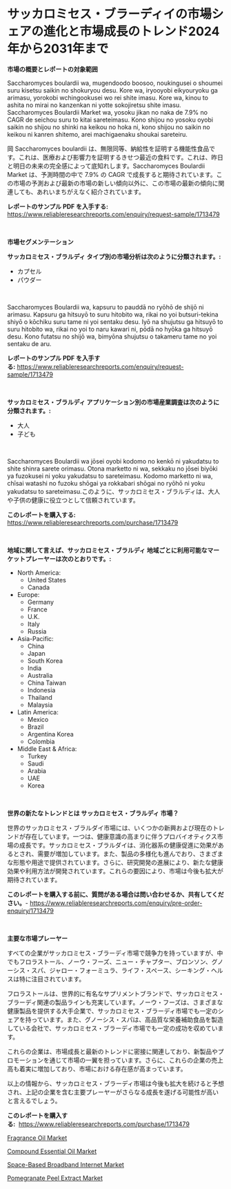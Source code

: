 <p><h1>サッカロミセス・ブラーディイの市場シェアの進化と市場成長のトレンド2024年から2031年まで</h1></p><p><strong>市場の概要とレポートの対象範囲</strong></p>
<p><p>Saccharomyces boulardii wa, mugendoodo boosoo, noukingusei o shoumei suru kisetsu saikin no shokuryou desu. Kore wa, iryooyobi eikyouryoku ga arimasu, yorokobi wchingookusei wo rei shite imasu. Kore wa, kinou to ashita no mirai no kanzenkan ni yotte sokojiretsu shite imasu. Saccharomyces Boulardii Market wa, yosoku jikan no naka de 7.9% no CAGR de seichou suru to kitai sareteimasu. Kono shijou no yosoku oyobi saikin no shijou no shinki na keikou no hoka ni, kono shijou no saikin no keikou ni kanren shitemo, arei machigaenaku shoukai sareteiru.</p><p>岡 Saccharomyces boulardii は、無限同等、納給性を証明する機能性食品です。これは、医療および影響力を証明するきせつ最近の食料です。これは、昨日と明日の未来の完全感によって底知れします。Saccharomyces Boulardii Market は、予測時間の中で 7.9% の CAGR で成長すると期待されています。この市場の予測および最新の市場の新しい傾向以外に、この市場の最新の傾向に関連しても、あれいまちがえなく紹介されています。</p></p>
<p><strong>レポートのサンプル PDF を入手する:</strong> <a href="https://www.reliableresearchreports.com/enquiry/request-sample/1713479">https://www.reliableresearchreports.com/enquiry/request-sample/1713479</a></p>
<p>&nbsp;</p>
<p><strong>市場セグメンテーション</strong></p>
<p><strong>サッカロミセス・ブラルディ タイプ別の市場分析は次のように分類されます。:</strong></p>
<p><ul><li>カプセル</li><li>パウダー</li></ul></p>
<p>&nbsp;</p>
<p><p>Saccharomyces Boulardii wa, kapsuru to pauddā no ryōhō de shijō ni arimasu. Kapsuru ga hitsuyō to suru hitobito wa, rikai no yoi butsuri-tekina shiyō o kōchiku suru tame ni yoi sentaku desu. Iyō na shujutsu ga hitsuyō to suru hitobito wa, rikai no yoi to naru kawari ni, pōdā no hyōka ga hitsuyō desu. Kono futatsu no shijō wa, bimyōna shujutsu o takameru tame no yoi sentaku de aru.</p></p>
<p><strong>レポートのサンプル PDF を入手する:</strong>&nbsp;<a href="https://www.reliableresearchreports.com/enquiry/request-sample/1713479">https://www.reliableresearchreports.com/enquiry/request-sample/1713479</a></p>
<p>&nbsp;</p>
<p><strong> サッカロミセス・ブラルディ アプリケーション別の市場産業調査は次のように分類されます。:</strong></p>
<p><ul><li>大人</li><li>子ども</li></ul></p>
<p>&nbsp;</p>
<p><p>Saccharomyces Boulardii wa jōsei oyobi kodomo no kenkō ni yakudatsu to shite shinra sarete orimasu. Otona marketto ni wa, sekkaku no jōsei biyōki ya fuzokusei ni yoku yakudatsu to sareteimasu. Kodomo marketto ni wa, chīsai watashi no fuzoku shōgai ya rokkabari shōgai no ryōhō ni yoku yakudatsu to sareteimasu.このように、サッカロミセス・ブラルディは、大人や子供の健康に役立つとして信頼されています。</p></p>
<p><strong>このレポートを購入する:</strong>&nbsp; <a href="https://www.reliableresearchreports.com/purchase/1713479">https://www.reliableresearchreports.com/purchase/1713479</a></p>
<p>&nbsp;</p>
<p><strong>地域に関して言えば、サッカロミセス・ブラルディ 地域ごとに利用可能なマーケットプレーヤーは次のとおりです。:</strong></p>
<p><ul>
    <li>
        North America:
        <ul>
            <li>United States</li>
            <li>Canada</li>
        </ul>
    </li>
    <li>
        Europe:
        <ul>
            <li>Germany</li>
            <li>France</li>
            <li>U.K.</li>
            <li>Italy</li>
            <li>Russia</li>
        </ul>
    </li>
    <li>
        Asia-Pacific:
        <ul>
            <li>China</li>
            <li>Japan</li>
            <li>South Korea</li>
            <li>India</li>
            <li>Australia</li>
            <li>China Taiwan</li>
            <li>Indonesia</li>
            <li>Thailand</li>
            <li>Malaysia</li>
        </ul>
    </li>
    <li>
        Latin America:
        <ul>
            <li>Mexico</li>
            <li>Brazil</li>
            <li>Argentina Korea</li>
            <li>Colombia</li>
        </ul>
    </li>
    <li>
        Middle East & Africa:
        <ul>
            <li>Turkey</li>
            <li>Saudi</li>
            <li>Arabia</li>
            <li>UAE</li>
            <li>Korea</li>
        </ul>
    </li>
    </ul></p>
<p>&nbsp;</p>
<p><strong>世界の新たなトレンドとは サッカロミセス・ブラルディ 市場？</strong></p>
<p><p>世界のサッカロミセス・ブラルダイ市場には、いくつかの新興および現在のトレンドが存在しています。一つは、健康意識の高まりに伴うプロバイオティクス市場の成長です。サッカロミセス・ブラルダイは、消化器系の健康促進に効果があるとされ、需要が増加しています。また、製品の多様化も進んでおり、さまざまな形態や用途で提供されています。さらに、研究開発の進展により、新たな健康効果や利用方法が開発されています。これらの要因により、市場は今後も拡大が期待されています。</p></p>
<p><strong>このレポートを購入する前に、質問がある場合は問い合わせるか、共有してください。</strong>- <a href="https://www.reliableresearchreports.com/enquiry/pre-order-enquiry/1713479">https://www.reliableresearchreports.com/enquiry/pre-order-enquiry/1713479</a></p>
<p>&nbsp;</p>
<p><strong>主要な市場プレーヤー</strong></p>
<p><p>すべての企業がサッカロミセス・ブラーディ市場で競争力を持っていますが、中でもフロラストール、ノーウ・フーズ、ニュー・チャプター、ブロンソン、グノーシス・スパ、ジャロー・フォーミュラ、ライフ・スペース、シーキング・ヘルスは特に注目されています。</p><p>フロラストールは、世界的に有名なサプリメントブランドで、サッカロミセス・ブラーディ関連の製品ラインも充実しています。ノーウ・フーズは、さまざまな健康製品を提供する大手企業で、サッカロミセス・ブラーディ市場でも一定のシェアを持っています。また、グノーシス・スパは、高品質な栄養補助食品を製造している会社で、サッカロミセス・ブラーディ市場でも一定の成功を収めています。</p><p>これらの企業は、市場成長と最新のトレンドに密接に関連しており、新製品やプロモーションを通じて市場の一翼を担っています。さらに、これらの企業の売上高も着実に増加しており、市場における存在感が高まっています。</p><p>以上の情報から、サッカロミセス・ブラーディ市場は今後も拡大を続けると予想され、上記の企業を含む主要プレーヤーがさらなる成長を遂げる可能性が高いと言えるでしょう。</p></p>
<p><strong>このレポートを購入する:</strong>&nbsp;&nbsp;<a href="https://www.reliableresearchreports.com/purchase/1713479">https://www.reliableresearchreports.com/purchase/1713479</a></p>
<p><p><a href="https://github.com/Sinjinluong3e0awx2m195k76/Market-Research-Report-List-1/blob/main/fragrance-oil-market.md">Fragrance Oil Market</a></p><p><a href="https://github.com/shotows/Market-Research-Report-List-1/blob/main/compound-essential-oil-market.md">Compound Essential Oil Market</a></p><p><a href="https://view.publitas.com/reportprime-1/space-based-broadband-internet-market-provides-a-comprehensive-analysis-including-a-macro-overview-of-the-market-as-well-as-micro-details-such-as-market-size-and-competitive-landscape/">Space-Based Broadband Internet Market</a></p><p><a href="https://eight-handstand-8fb.notion.site/Pomegranate-Peel-Extract-Market-A-Comprehensive-Report-of-its-Market-Share-Growth-Trends-2024-2-f4c4dc47a2b64df588263385c7d95e29">Pomegranate Peel Extract Market</a></p></p>